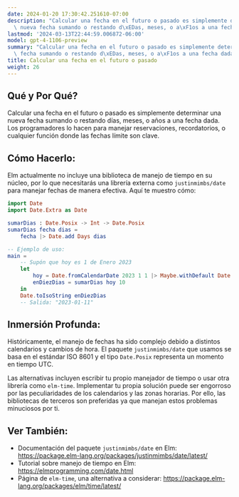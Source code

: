 ```yaml
---
date: 2024-01-20 17:30:42.251610-07:00
description: "Calcular una fecha en el futuro o pasado es simplemente determinar una\
  \ nueva fecha sumando o restando d\xEDas, meses, o a\xF1os a una fecha dada. Los\u2026"
lastmod: '2024-03-13T22:44:59.006872-06:00'
model: gpt-4-1106-preview
summary: "Calcular una fecha en el futuro o pasado es simplemente determinar una nueva\
  \ fecha sumando o restando d\xEDas, meses, o a\xF1os a una fecha dada. Los\u2026"
title: Calcular una fecha en el futuro o pasado
weight: 26
---
```


## Qué y Por Qué?
Calcular una fecha en el futuro o pasado es simplemente determinar una nueva fecha sumando o restando días, meses, o años a una fecha dada. Los programadores lo hacen para manejar reservaciones, recordatorios, o cualquier función donde las fechas límite son clave.

## Cómo Hacerlo:
Elm actualmente no incluye una biblioteca de manejo de tiempo en su núcleo, por lo que necesitarás una librería externa como `justinmimbs/date` para manejar fechas de manera efectiva. Aquí te muestro cómo:

```Elm
import Date
import Date.Extra as Date

sumarDias : Date.Posix -> Int -> Date.Posix
sumarDias fecha dias = 
    fecha |> Date.add Days dias

-- Ejemplo de uso:
main =
    -- Supón que hoy es 1 de Enero 2023
    let
        hoy = Date.fromCalendarDate 2023 1 1 |> Maybe.withDefault Date.posixEpoch
        enDiezDias = sumarDias hoy 10
    in
    Date.toIsoString enDiezDias
    -- Salida: "2023-01-11"
```

## Inmersión Profunda:
Históricamente, el manejo de fechas ha sido complejo debido a distintos calendarios y cambios de hora. El paquete `justinmimbs/date` que usamos se basa en el estándar ISO 8601 y el tipo `Date.Posix` representa un momento en tiempo UTC. 

Las alternativas incluyen escribir tu propio manejador de tiempo o usar otra librería como `elm-time`. Implementar tu propia solución puede ser engorroso por las peculiaridades de los calendarios y las zonas horarias. Por ello, las bibliotecas de terceros son preferidas ya que manejan estos problemas minuciosos por ti.

## Ver También:
- Documentación del paquete `justinmimbs/date` en Elm: https://package.elm-lang.org/packages/justinmimbs/date/latest/
- Tutorial sobre manejo de tiempo en Elm: https://elmprogramming.com/date.html
- Página de `elm-time`, una alternativa a considerar: https://package.elm-lang.org/packages/elm/time/latest/
